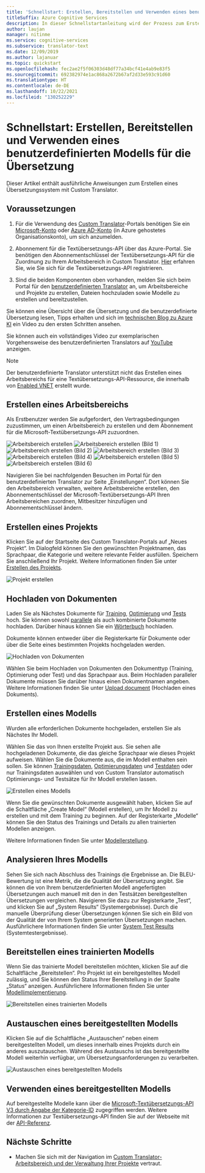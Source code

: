 ```yaml
---
title: 'Schnellstart: Erstellen, Bereitstellen und Verwenden eines benutzerdefinierten Modells: Benutzerdefinierter Translator'
titleSuffix: Azure Cognitive Services
description: In dieser Schnellstartanleitung wird der Prozess zum Erstellen eines Übersetzungssystems mit Custom Translator Schritt für Schritt beschrieben.
author: laujan
manager: nitinme
ms.service: cognitive-services
ms.subservice: translator-text
ms.date: 12/09/2019
ms.author: lajanuar
ms.topic: quickstart
ms.openlocfilehash: fec2ae2f5f06303d48df77a34bcf41e4ab9e83f5
ms.sourcegitcommit: 692382974e1ac868a2672b67af2d33e593c91d60
ms.translationtype: HT
ms.contentlocale: de-DE
ms.lasthandoff: 10/22/2021
ms.locfileid: "130252229"
---
```

# <a name="quickstart-build-deploy-and-use-a-custom-model-for-translation"></a>Schnellstart: Erstellen, Bereitstellen und Verwenden eines benutzerdefinierten Modells für die Übersetzung

Dieser Artikel enthält ausführliche Anweisungen zum Erstellen eines Übersetzungssystem mit Custom Translator.

## <a name="prerequisites"></a>Voraussetzungen

1. Für die Verwendung des [Custom Translator](https://portal.customtranslator.azure.ai)-Portals benötigen Sie ein [Microsoft-Konto](https://signup.live.com) oder [Azure AD-Konto](../../../active-directory/fundamentals/active-directory-whatis.md) (in Azure gehostetes Organisationskonto), um sich anzumelden.

2. Abonnement für die Textübersetzungs-API über das Azure-Portal. Sie benötigen den Abonnementschlüssel der Textübersetzungs-API für die Zuordnung zu Ihrem Arbeitsbereich in Custom Translator. [Hier](../translator-how-to-signup.md) erfahren Sie, wie Sie sich für die Textübersetzungs-API registrieren.

3. Sind die beiden Komponenten oben vorhanden, melden Sie sich beim Portal für den [benutzerdefinierten Translator](https://portal.customtranslator.azure.ai) an, um Arbeitsbereiche und Projekte zu erstellen, Dateien hochzuladen sowie Modelle zu erstellen und bereitzustellen.

Sie können eine Übersicht über die Übersetzung und die benutzerdefinierte Übersetzung lesen, Tipps erhalten und sich im [technischen Blog zu Azure KI](https://techcommunity.microsoft.com/t5/azure-ai/customize-a-translation-to-make-sense-in-a-specific-context/ba-p/2811956) ein Video zu den ersten Schritten ansehen. 

Sie können auch ein vollständiges Video zur exemplarischen Vorgehensweise des benutzerdefinierten Translators auf [YouTube](https://www.youtube.com/watch?v=TykB6WDTkRc&t=3s) anzeigen.

>[!Note]
>Der benutzerdefinierte Translator unterstützt nicht das Erstellen eines Arbeitsbereichs für eine Textübersetzungs-API-Ressource, die innerhalb von [Enabled VNET](../../../api-management/api-management-using-with-vnet.md) erstellt wurde.

## <a name="create-a-workspace"></a>Erstellen eines Arbeitsbereichs

Als Erstbenutzer werden Sie aufgefordert, den Vertragsbedingungen zuzustimmen, um einen Arbeitsbereich zu erstellen und dem Abonnement für die Microsoft-Textübersetzungs-API zuzuordnen.

![Arbeitsbereich erstellen](media/quickstart/terms-of-service.png)
![Arbeitsbereich erstellen (Bild 1)](media/quickstart/create-workspace-1.png)
![Arbeitsbereich erstellen (Bild 2)](media/quickstart/create-workspace-2.png)
![Arbeitsbereich erstellen (Bild 3)](media/quickstart/create-workspace-3.png)
![Arbeitsbereich erstellen (Bild 4)](media/quickstart/create-workspace-4.png)
![Arbeitsbereich erstellen (Bild 5)](media/quickstart/create-workspace-5.png)
![Arbeitsbereich erstellen (Bild 6)](media/quickstart/create-workspace-6.png)

Navigieren Sie bei nachfolgenden Besuchen im Portal für den benutzerdefinierten Translator zur Seite „Einstellungen“. Dort können Sie den Arbeitsbereich verwalten, weitere Arbeitsbereiche erstellen, den Abonnementschlüssel der Microsoft-Textübersetzungs-API Ihren Arbeitsbereichen zuordnen, Mitbesitzer hinzufügen und Abonnementschlüssel ändern.

## <a name="create-a-project"></a>Erstellen eines Projekts

Klicken Sie auf der Startseite des Custom Translator-Portals auf „Neues Projekt“. Im Dialogfeld können Sie den gewünschten Projektnamen, das Sprachpaar, die Kategorie und weitere relevante Felder ausfüllen. Speichern Sie anschließend Ihr Projekt. Weitere Informationen finden Sie unter [Erstellen des Projekts](how-to-create-project.md).

![Projekt erstellen](media/quickstart/ct-how-to-create-project.png)


## <a name="upload-documents"></a>Hochladen von Dokumenten

Laden Sie als Nächstes Dokumente für [Training](training-and-model.md#training-document-type-for-custom-translator), [Optimierung](training-and-model.md#tuning-document-type-for-custom-translator) und [Tests](training-and-model.md#testing-dataset-for-custom-translator) hoch. Sie können sowohl [parallele](what-are-parallel-documents.md) als auch kombinierte Dokumente hochladen. Darüber hinaus können Sie ein [Wörterbuch](what-is-dictionary.md) hochladen.

Dokumente können entweder über die Registerkarte für Dokumente oder über die Seite eines bestimmten Projekts hochgeladen werden.

![Hochladen von Dokumenten](media/quickstart/ct-how-to-upload.png)

Wählen Sie beim Hochladen von Dokumenten den Dokumenttyp (Training, Optimierung oder Test) und das Sprachpaar aus. Beim Hochladen paralleler Dokumente müssen Sie darüber hinaus einen Dokumentnamen angeben. Weitere Informationen finden Sie unter [Upload document](how-to-upload-document.md) (Hochladen eines Dokuments).

## <a name="create-a-model"></a>Erstellen eines Modells

Wurden alle erforderlichen Dokumente hochgeladen, erstellen Sie als Nächstes Ihr Modell.

Wählen Sie das von Ihnen erstellte Projekt aus. Sie sehen alle hochgeladenen Dokumente, die das gleiche Sprachpaar wie dieses Projekt aufweisen. Wählen Sie die Dokumente aus, die im Modell enthalten sein sollen. Sie können [Trainingsdaten](training-and-model.md#training-document-type-for-custom-translator), [Optimierungsdaten](training-and-model.md#tuning-document-type-for-custom-translator) und [Testdaten](training-and-model.md#testing-dataset-for-custom-translator) oder nur Trainingsdaten auswählen und von Custom Translator automatisch Optimierungs- und Testsätze für Ihr Modell erstellen lassen.

![Erstellen eines Modells](media/quickstart/ct-how-to-train.png)

Wenn Sie die gewünschten Dokumente ausgewählt haben, klicken Sie auf die Schaltfläche „Create Model“ (Modell erstellen), um Ihr Modell zu erstellen und mit dem Training zu beginnen. Auf der Registerkarte „Modelle“ können Sie den Status des Trainings und Details zu allen trainierten Modellen anzeigen.

Weitere Informationen finden Sie unter [Modellerstellung](how-to-train-model.md).

## <a name="analyze-your-model"></a>Analysieren Ihres Modells

Sehen Sie sich nach Abschluss des Trainings die Ergebnisse an. Die BLEU-Bewertung ist eine Metrik, die die Qualität der Übersetzung angibt. Sie können die von Ihrem benutzerdefinierten Modell angefertigten Übersetzungen auch manuell mit den in den Testsätzen bereitgestellten Übersetzungen vergleichen. Navigieren Sie dazu zur Registerkarte „Test“, und klicken Sie auf „System Results“ (Systemergebnisse). Durch die manuelle Überprüfung dieser Übersetzungen können Sie sich ein Bild von der Qualität der von Ihrem System generierten Übersetzungen machen. Ausführlichere Informationen finden Sie unter [System Test Results](how-to-view-system-test-results.md) (Systemtestergebnisse).

## <a name="deploy-a-trained-model"></a>Bereitstellen eines trainierten Modells

Wenn Sie das trainierte Modell bereitstellen möchten, klicken Sie auf die Schaltfläche „Bereitstellen“. Pro Projekt ist ein bereitgestelltes Modell zulässig, und Sie können den Status Ihrer Bereitstellung in der Spalte „Status“ anzeigen. Ausführlichere Informationen finden Sie unter [Modellimplementierung](how-to-view-system-test-results.md#deploy-a-model).

![Bereitstellen eines trainierten Modells](media/quickstart/ct-how-to-deploy.png)

## <a name="swap-deployed-model"></a>Austauschen eines bereitgestellten Modells

Klicken Sie auf die Schaltfläche „Austauschen“ neben einem bereitgestellten Modell, um dieses innerhalb eines Projekts durch ein anderes auszutauschen. Während des Austauschs ist das bereitgestellte Modell weiterhin verfügbar, um Übersetzungsanforderungen zu verarbeiten. 

![Austauschen eines bereitgestellten Modells](media/quickstart/ct-how-to-swap-model.png)

## <a name="use-a-deployed-model"></a>Verwenden eines bereitgestellten Modells

Auf bereitgestellte Modelle kann über die [Microsoft-Textübersetzungs-API V3 durch Angabe der Kategorie-ID](../reference/v3-0-translate.md?tabs=curl) zugegriffen werden. Weitere Informationen zur Textübersetzungs-API finden Sie auf der Webseite mit der [API-Referenz](../reference/v3-0-reference.md).

## <a name="next-steps"></a>Nächste Schritte

- Machen Sie sich mit der Navigation im [Custom Translator-Arbeitsbereich und der Verwaltung Ihrer Projekte](workspace-and-project.md) vertraut.
